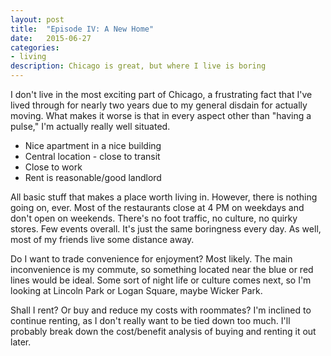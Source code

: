 ```yaml
---
layout: post
title:  "Episode IV: A New Home"
date:   2015-06-27
categories:
- living
description: Chicago is great, but where I live is boring
---
```


I don't live in the most exciting part of Chicago, a frustrating fact that I've lived through for nearly two years due to my general disdain for actually moving. What makes it worse is that in every aspect other than "having a pulse," I'm actually really well situated.

* Nice apartment in a nice building
* Central location - close to transit
* Close to work
* Rent is reasonable/good landlord


All basic stuff that makes a place worth living in. However, there is nothing going on, ever. Most of the restaurants close at 4 PM on weekdays and don't open on weekends. There's no foot traffic, no culture, no quirky stores. Few events overall. It's just the same boringness every day. As well, most of my friends live some distance away.

Do I want to trade convenience for enjoyment? Most likely. The main inconvenience is my commute, so something located near the blue or red lines would be ideal. Some sort of night life or culture comes next, so I'm looking at Lincoln Park or Logan Square, maybe Wicker Park. 

Shall I rent? Or buy and reduce my costs with roommates? I'm inclined to continue renting, as I don't really want to be tied down too much.
I'll probably break down the cost/benefit analysis of buying and renting it out later.
